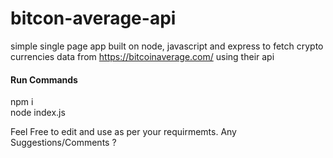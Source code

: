# bitcon-average-api
simple single page app built on node, javascript and express to fetch crypto currencies data from https://bitcoinaverage.com/ using their api

<h4>Run Commands</h4>
npm i <br>
node index.js
<br>

Feel Free to edit and use as per your requirmemts. Any Suggestions/Comments ?
